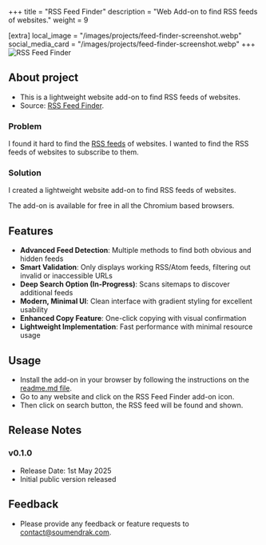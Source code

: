 +++
title = "RSS Feed Finder"
description = "Web Add-on to find RSS feeds of websites."
weight = 9

[extra]
local_image = "/images/projects/feed-finder-screenshot.webp"
social_media_card = "/images/projects/feed-finder-screenshot.webp"
+++
<img src="/images/projects/feed-finder-screenshot.webp" alt="RSS Feed Finder"/>

## About project

- This is a lightweight website add-on to find RSS feeds of websites.
- Source: [RSS Feed Finder](https://github.com/soumendrak/rss-feed-finder).

### Problem

I found it hard to find the [RSS feeds](@/blog/rss-feeds.md) of websites. I wanted to find the RSS feeds of websites to subscribe to them.

### Solution

I created a lightweight website add-on to find RSS feeds of websites.

The add-on is available for free in all the Chromium based browsers.

## Features

- **Advanced Feed Detection**: Multiple methods to find both obvious and hidden feeds
- **Smart Validation**: Only displays working RSS/Atom feeds, filtering out invalid or inaccessible URLs
- **Deep Search Option (In-Progress)**: Scans sitemaps to discover additional feeds
- **Modern, Minimal UI**: Clean interface with gradient styling for excellent usability
- **Enhanced Copy Feature**: One-click copying with visual confirmation
- **Lightweight Implementation**: Fast performance with minimal resource usage

## Usage

- Install the add-on in your browser by following the instructions on the [readme.md file](https://github.com/soumendrak/rss-feed-finder).
- Go to any website and click on the RSS Feed Finder add-on icon.
- Then click on search button, the RSS feed will be found and shown.

## Release Notes

### v0.1.0
- Release Date: 1st May 2025
- Initial public version released

## Feedback
- Please provide any feedback or feature requests to [contact@soumendrak.com](mailto:contact@soumendrak.com).
